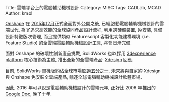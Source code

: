 Title: 雲端平台上的電腦輔助機械設計
Category: MISC
Tags: CADLab, MCAD
Author: kmol

<a href="https://www.onshape.com/">Onshape</a> 在 <a href="http://wordpress-2015course.rhcloud.com/?p=4514">2015年12月</a>正式全面對外公開之後, 已經啟動電腦輔助機械設計的雲端世代, 為了追求高效能的全球協同產品設計流程, 利用跨硬體裝置, 免安裝, 具備設計特徵版次管理, 而且提供類似 Featurescript 客製化功能建構環境 (i.e. Feature Studio) 的全雲端電腦輔助機械設計工具, 將會日漸完備.

<!-- PELICAN_END_SUMMARY -->

面對 Onshape 的破壞性創新產品挑戰, SolidWorks 也以採用 <a href="http://www.3ds.com/about-3ds/3dexperience-platform/">3dexperience platform</a> 核心技術為主體, 推出全新的全雲端產品: <a href="http://xdesign.solidworks.com/">Xdesign</a> 回應.

目前, SolidWorks 單機版約佔全球市場<a href="http://blog.cnccookbook.com/2015/01/20/results-2015-cad-survey/">超過五分之一</a>, 未來將與自家的 Xdesign 與 Onshape 免安裝全雲端產品, 競逐全球電腦輔助機械設計軟體市場. 

因此, 2016 年可以說是電腦輔助機械設計的雲端元年, 正好比 2006 年推出的 <a href="https://en.wikipedia.org/wiki/Google_Docs,_Sheets,_and_Slides">Google Doc</a>, 晚了十年.
